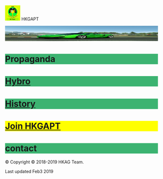 <img src="IMG_20190127_184038.jpg" width="50" height="50"> HKGAPT

<img src="IMG_20190127_175456.jpg" width="950" height="50">



<h1 style="background-color:MediumSeaGreen;">Propaganda</h>

<h1 style="background-color:MediumSeaGreen;"><a href="http://hybrostud.io">Hybro</a>
<h1 style="background-color:MediumSeaGreen;"><a href="https://hkaghkteam.github.io/HKAGhkTeamHistoryEng/">History</a>

<h1 style="background-color:Yellow;"><a href="https://hkaghkteam.github.io/JoinHKAGhkTeamEng/">Join HKGAPT</a>
<h1 style="background-color:MediumSeaGreen;"> contact </h1>







© Copyright © 2018-2019 HKAG Team.


Last updated Feb3 2019

